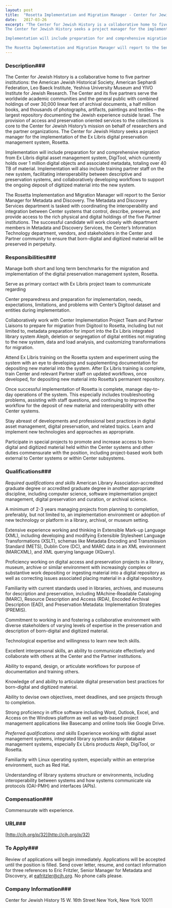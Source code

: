 ```yaml
---
layout: post
title:  "Rosetta Implementation and Migration Manager - Center for Jewish History"
date:   2017-03-26
excerpt: "The Center for Jewish History is a collaborative home to five partner institutions: the American Jewish Historical Society, American Sephardi Federation, Leo Baeck Institute, Yeshiva University Museum and YIVO Institute for Jewish Research. The Center and its five partners serve the worldwide academic communities and the general public with combined holdings of over 30,000 linear feet of archival documents, a half million books, and thousands of photographs, artifacts, paintings and textiles – the largest repository documenting the Jewish experience outside Israel.  The provision of access and preservation oriented services to the collections is core to the Center for Jewish History’s mission on behalf of researchers and the partner organizations.
The Center for Jewish History seeks a project manager for the implementation of the Ex Libris digital preservation management system, Rosetta.

Implementation will include preparation for and comprehensive migration from Ex Libris digital asset management system, DigiTool, which currently holds over 1 million digital objects and associated metadata, totaling over 40 TB of material. Implementation will also include training partner staff on the new system, facilitating interoperability between descriptive and preservation systems, and collaboratively developing workflows to support the ongoing deposit of digitized material into the new system.

The Rosetta Implementation and Migration Manager will report to the Senior Manager for Metadata and Discovery. The Metadata and Discovery Services department is tasked with coordinating the interoperability and integration between Center systems that control, describe, preserve, and provide access to the rich physical and digital holdings of the five Partner institutions. The successful candidate will work closely with department members in Metadata and Discovery Services, the Center’s Information Technology department, vendors, and stakeholders in the Center and Partner community to ensure that born-digital and digitized material will be preserved in perpetuity."
---
```


### Description###

The Center for Jewish History is a collaborative home to five partner institutions: the American Jewish Historical Society, American Sephardi Federation, Leo Baeck Institute, Yeshiva University Museum and YIVO Institute for Jewish Research. The Center and its five partners serve the worldwide academic communities and the general public with combined holdings of over 30,000 linear feet of archival documents, a half million books, and thousands of photographs, artifacts, paintings and textiles – the largest repository documenting the Jewish experience outside Israel.  The provision of access and preservation oriented services to the collections is core to the Center for Jewish History’s mission on behalf of researchers and the partner organizations.
The Center for Jewish History seeks a project manager for the implementation of the Ex Libris digital preservation management system, Rosetta.

Implementation will include preparation for and comprehensive migration from Ex Libris digital asset management system, DigiTool, which currently holds over 1 million digital objects and associated metadata, totaling over 40 TB of material. Implementation will also include training partner staff on the new system, facilitating interoperability between descriptive and preservation systems, and collaboratively developing workflows to support the ongoing deposit of digitized material into the new system.

The Rosetta Implementation and Migration Manager will report to the Senior Manager for Metadata and Discovery. The Metadata and Discovery Services department is tasked with coordinating the interoperability and integration between Center systems that control, describe, preserve, and provide access to the rich physical and digital holdings of the five Partner institutions. The successful candidate will work closely with department members in Metadata and Discovery Services, the Center’s Information Technology department, vendors, and stakeholders in the Center and Partner community to ensure that born-digital and digitized material will be preserved in perpetuity.


### Responsibilities###

Manage both short and long term benchmarks for the migration and implementation of the digital preservation management system, Rosetta.

Serve as primary contact with Ex Libris project team to communicate regarding 

Center preparedness and preparation for implementation, needs, expectations, limitations, and problems with Center’s Digitool dataset and entities during implementation.

Collaboratively work with Center Implementation Project Team and Partner 
Liaisons to prepare for migration from Digitool to Rosetta, including but not limited to, metadata preparation for import into the Ex Libris integrated library system Aleph, deletion or segregation of digital entities not migrating to the new system, data and load analysis, and customizing transformations for migration.

Attend Ex Libris training on the Rosetta system and experiment using the system with an eye to developing and supplementing documentation for depositing new material into the system. After Ex Libris training is complete, train Center and relevant Partner staff on updated workflows, once developed, for depositing new material into Rosetta’s permanent repository.

Once successful implementation of Rosetta is complete, manage day-to-day operations of the system. This especially includes troubleshooting problems, assisting with staff questions, and continuing to improve the workflow for the deposit of new material and interoperability with other Center systems.

Stay abreast of developments and professional best practices in digital asset management, digital preservation, and related topics. Learn and implement new technologies and approaches as appropriate.

Participate in special projects to promote and increase access to born-digital and digitized material held within the Center systems and other duties commensurate with the position, including project-based work both external to Center systems or within Center subsystems.


### Qualifications###

*Required qualifications and skills*
American Library Association-accredited graduate degree or accredited graduate degree in another appropriate discipline, including computer science, software implementation project management, digital preservation and curation, or archival science. 

A minimum of 2-3 years managing projects from planning to completion, preferably, but not limited to, an implementation environment or adoption of new technology or platform in a library, archival, or museum setting.

Extensive experience working and thinking in Extensible Mark-up Language (XML), including developing and modifying Extensible Stylesheet Language Transformations (XSLT), schemas like Metadata Encoding and Transmission Standard (METS), Dublin Core (DC), and MARC data in an XML environment (MARCXML), and XML querying language (XQuery).

Proficiency working on digital access and preservation projects in a library, museum, archive or similar environment with increasingly complex or substantive work depositing or ingesting material into a digital repository as well as correcting issues associated placing material in a digital repository. 

Familiarity with current standards used in libraries, archives, and museums for description and preservation, including MAchine-Readable Cataloging (MARC), Resource Description and Access (RDA), Encoded Archival Description (EAD), and Preservation Metadata: Implementation Strategies (PREMIS).

Commitment to working in and fostering a collaborative environment with diverse stakeholders of varying levels of expertise in the preservation and description of born-digital and digitized material.

Technological expertise and willingness to learn new tech skills.

Excellent interpersonal skills, an ability to communicate effectively and collaborate with others at the Center and the Partner institutions.

Ability to expand, design, or articulate workflows for purpose of documentation and training others.

Knowledge of and ability to articulate digital preservation best practices for born-digital and digitized material.

Ability to devise own objectives, meet deadlines, and see projects through to completion.

Strong proficiency in office software including Word, Outlook, Excel, and Access on the Windows platform as well as web-based project management applications like Basecamp and online tools like Google Drive.

*Preferred qualifications and skills*
Experience working with digital asset management systems, integrated library systems and/or database management systems, especially Ex Libris products Aleph, DigiTool, or Rosetta.

Familiarity with Linux operating system, especially within an enterprise environment, such as Red Hat. 

Understanding of library systems structure or environments, including interoperability between systems and how systems communicate via protocols (OAI-PMH) and interfaces (APIs). 


### Compensation###

Commensurate with experience.




### URL###

[http://cjh.org/p/32](http://cjh.org/p/32)

### To Apply###

Review of applications will begin immediately.  Applications will be accepted until the position is filled.  Send cover letter, resume, and contact information for three references to Eric Fritzler, Senior Manager for Metadata and Discovery, at eafritzler@cjh.org.  No phone calls please.


### Company Information###

Center for Jewish History
15 W. 16th Street
New York, New York  10011




